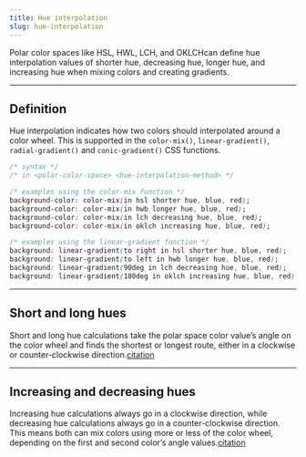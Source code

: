 ```yaml
---
title: Hue interpolation
slug: hue-interpolation
---
```


Polar color spaces like HSL, HWL, LCH, and OKLCHcan define hue interpolation values of shorter hue, decreasing hue, longer hue, and increasing hue when mixing colors and creating gradients.

---

## Definition

Hue interpolation indicates how two colors should interpolated around a color wheel. This is supported in the `color-mix()`, `linear-gradient()`, `radial-gradient()` and `conic-gradient()` CSS functions.

```css
/* syntax */
/* in <polar-color-space> <hue-interpolation-method> */

/* examples using the color-mix function */
background-color: color-mix(in hsl shorter hue, blue, red);
background-color: color-mix(in hwb longer hue, blue, red);
background-color: color-mix(in lch decreasing hue, blue, red);
background-color: color-mix(in oklch increasing hue, blue, red);

/* examples using the linear-gradient function */
background: linear-gradient(to right in hsl shorter hue, blue, red);
background: linear-gradient(to left in hwb longer hue, blue, red);
background: linear-gradient(90deg in lch decreasing hue, blue, red);
background: linear-gradient(180deg in oklch increasing hue, blue, red);
```

---

## Short and long hues

Short and long hue calculations take the polar space color value’s angle on the color wheel and finds the shortest or longest route, either in a clockwise or counter-clockwise direction.[citation](https://developer.mozilla.org/en-US/docs/Web/CSS/hue-interpolation-method#shorter)

---

## Increasing and decreasing hues

Increasing hue calculations always go in a clockwise direction, while decreasing hue calculations always go in a counter-clockwise direction. This means both can mix colors using more or less of the color wheel, depending on the first and second color’s angle values.[citation](https://developer.mozilla.org/en-US/docs/Web/CSS/hue-interpolation-method#increasing)

